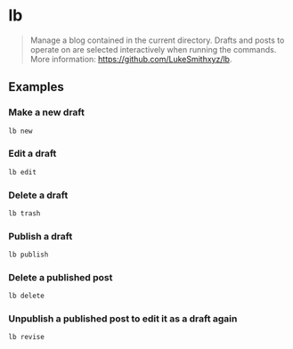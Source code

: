 # lb

> Manage a blog contained in the current directory. Drafts and posts to operate on are selected interactively when running the commands. More information: <https://github.com/LukeSmithxyz/lb>.

## Examples

### Make a new draft

```bash
lb new
```

### Edit a draft

```bash
lb edit
```

### Delete a draft

```bash
lb trash
```

### Publish a draft

```bash
lb publish
```

### Delete a published post

```bash
lb delete
```

### Unpublish a published post to edit it as a draft again

```bash
lb revise
```
